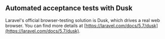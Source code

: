 ## Automated acceptance tests with Dusk

Laravel's official browser-testing solution is Dusk, which drives a real web browser. You can find more details at [https://laravel.com/docs/5.7/dusk](https://laravel.com/docs/5.7/dusk).
